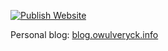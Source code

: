 [![Publish Website](https://github.com/owulveryck/owulveryck.github.io/actions/workflows/publish.yml/badge.svg)](https://github.com/owulveryck/owulveryck.github.io/actions/workflows/publish.yml)

Personal blog: [blog.owulveryck.info](https://blog.owulveryck.info)
